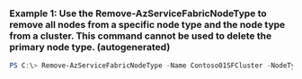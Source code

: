 ### Example 1: Use the Remove-AzServiceFabricNodeType to remove all nodes from a specific node type and the node type from a cluster. This command cannot be used to delete the primary node type. (autogenerated)
```powershell
PS C:\> Remove-AzServiceFabricNodeType -Name Contoso01SFCluster -NodeType n2 -ResourceGroupName Group1
```

